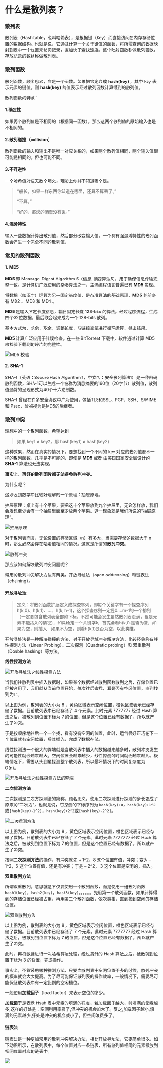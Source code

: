 # 什么是散列表？

### 散列表

散列表（Hash table，也叫哈希表），是根据键（Key）而直接访问在内存存储位置的数据结构。也就是说，它通过计算一个关于键值的函数，将所需查询的数据映射到表中一个位置来访问记录，这加快了查找速度。这个映射函数称做散列函数，存放记录的数组称做散列表。

### 散列函数

散列函数，顾名思义，它是一个函数。如果把它定义成 **hash(key)** ，其中 key 表示元素的键值，则 **hash(key)** 的值表示经过散列函数计算得到的散列值。

散列函数的特点：

#### 1.确定性

如果两个散列值是不相同的（根据同一函数），那么这两个散列值的原始输入也是不相同的。

#### 2.散列碰撞（collision）

散列函数的输入和输出不是唯一对应关系的，如果两个散列值相同，两个输入值很可能是相同的，但也可能不同。

#### 3.不可逆性

一个哈希值对应无数个明文，理论上你并不知道哪个是。

> “船长，如果一样东西你知道在哪里，还算不算丢了。”
>
> “不算。”
>
> “好的，那您的酒壶没有丢。”

#### 4.混淆特性

输入一些数据计算出散列值，然后部分改变输入值，一个具有强混淆特性的散列函数会产生一个完全不同的散列值。

### 常见的散列函数

#### 1. MD5

**MD5** 即 Message-Digest Algorithm 5（信息-摘要算法5），用于确保信息传输完整一致。是计算机广泛使用的杂凑算法之一，主流编程语言普遍已有 **MD5** 实现。

将数据（如汉字）运算为另一固定长度值，是杂凑算法的基础原理，**MD5** 的前身有 MD2 、MD3 和 MD4 。

**MD5** 是输入不定长度信息，输出固定长度 128-bits 的算法。经过程序流程，生成四个32位数据，最后联合起来成为一个 128-bits 散列。

基本方式为，求余、取余、调整长度、与链接变量进行循环运算，得出结果。

**MD5** 计算广泛应用于错误检查。在一些 BitTorrent 下载中，软件通过计算 MD5 来检验下载到的碎片的完整性。

![](https://gcore.jsdelivr.net/gh/2234416233/myImage/img/1571058178-64571f9d75a0e8b.gif)MD5 校验

#### 2. SHA-1

SHA-1（英语：Secure Hash Algorithm 1，中文名：安全散列算法1）是一种密码散列函数，SHA-1可以生成一个被称为消息摘要的160位（20字节）散列值，散列值通常的呈现形式为40个十六进制数。

SHA-1 曾经在许多安全协议中广为使用，包括TLS和SSL、PGP、SSH、S/MIME和IPsec，曾被视为是MD5的后继者。

### 散列冲突

理想中的一个散列函数，希望达到

> 如果 key1 ≠ key2，那 hash(key1) ≠ hash(key2)

这种效果，然而在真实的情况下，要想找到一个不同的 key 对应的散列值都不一样的散列函数，几乎是不可能的，即使是 **MD5** 或者 由美国国家安全局设计的 **SHA-1** 算法也无法实现。

**事实上，再好的散列函数都无法避免散列冲突。**

为什么呢？

这涉及到数学中比较好理解的一个原理：抽屉原理。

抽屉原理：桌上有十个苹果，要把这十个苹果放到九个抽屉里，无论怎样放，我们会发现至少会有一个抽屉里面至少放两个苹果。这一现象就是我们所说的“抽屉原理”。

![](https://gcore.jsdelivr.net/gh/2234416233/myImage/img/1571058178-b01ecdfc09e41dd.gif)抽屉原理

对于散列表而言，无论设置的存储区域（n）有多大，当需要存储的数据大于 n 时，那么必然会存在哈希值相同的情况。这就是所谓的**散列冲突**。

![](https://gcore.jsdelivr.net/gh/2234416233/myImage/img/1571058179-3ed8f6828c3066d.gif)散列冲突

那应该如何解决散列冲突问题呢？

常用的散列冲突解决方法有两类，开放寻址法（open addressing）和链表法（chaining）。

#### 开放寻址法

> 定义：将散列函数扩展定义成探查序列，即每个关键字有一个探查序列h(k,0)、h(k,1)、…、h(k,m-1)，这个探查序列一定是0….m-1的一个排列（一定要包含散列表全部的下标，不然可能会发生虽然散列表没满，但是元素不能插入的情况），如果给定一个关键字k，首先会看h(k,0)是否为空，如果为空，则插入；如果不为空，则看h(k,1)是否为空，以此类推。

开放寻址法是一种解决碰撞的方法，对于开放寻址冲突解决方法，比较经典的有线性探测方法（Linear Probing）、二次探测（Quadratic probing）和 双重散列（Double hashing）等方法。

**线性探测方法**

![](https://gcore.jsdelivr.net/gh/2234416233/myImage/img/1571058179-3b24079f8c4da7e.gif)开放寻址法之线性探测方法

当我们往散列表中插入数据时，如果某个数据经过散列函数散列之后，存储位置已经被占用了，我们就从当前位置开始，依次往后查找，看是否有空闲位置，直到找到为止。

以上图为例，散列表的大小为 8 ，黄色区域表示空闲位置，橙色区域表示已经存储了数据。目前散列表中已经存储了 4 个元素。此时元素 7777777  经过 Hash 算法之后，被散列到位置下标为 7 的位置，但是这个位置已经有数据了，所以就产生了冲突。

于是按顺序地往后一个一个找，看有没有空闲的位置，此时，运气很好正巧在下一个位置就有空闲位置，将其插入，完成了数据存储。

线性探测法一个很大的弊端就是当散列表中插入的数据越来越多时，散列冲突发生的可能性就会越来越大，空闲位置会越来越少，线性探测的时间就会越来越久。极端情况下，需要从头到尾探测整个散列表，所以最坏情况下的时间复杂度为 O(n)。

![](https://gcore.jsdelivr.net/gh/2234416233/myImage/img/1571058180-1fa38cce3379061.gif)开放寻址法之线性探测方法的弊端

**二次探测方法**

二次探测是二次方探测法的简称。顾名思义，使用二次探测进行探测的步长变成了原来的“二次方”，也就是说，它探测的下标序列为 `hash(key)+0`，`hash(key)+1^2`或`[hash(key)-1^2]`，`hash(key)+2^2`或`[hash(key)-2^2]`。

![](https://gcore.jsdelivr.net/gh/2234416233/myImage/img/1571058180-6eb2d67de8cbaa7.gif)二次探测方法

以上图为例，散列表的大小为 8 ，黄色区域表示空闲位置，橙色区域表示已经存储了数据。目前散列表中已经存储了 7 个元素。此时元素 7777777  经过 Hash 算法之后，被散列到位置下标为 7 的位置，但是这个位置已经有数据了，所以就产生了冲突。

按照**二次探测方法**的操作，有冲突就先 + 1^2，8 这个位置有值，冲突；变为 – 1^2，6 这个位置有值，还是有冲突；于是 – 2^2， 3 这个位置是空闲的，插入。

**双重散列方法**

所谓双重散列，意思就是不仅要使用一个散列函数，而是使用一组散列函数 `hash1(key)`，`hash2(key)`，`hash3(key)`。。。。。。先用第一个散列函数，如果计算得到的存储位置已经被占用，再用第二个散列函数，依次类推，直到找到空闲的存储位置。

![](https://gcore.jsdelivr.net/gh/2234416233/myImage/img/1571058181-bec3ce67f15191e.gif)双重散列方法

以上图为例，散列表的大小为 8 ，黄色区域表示空闲位置，橙色区域表示已经存储了数据。目前散列表中已经存储了 7 个元素。此时元素 7777777  经过 Hash 算法之后，被散列到位置下标为 7 的位置，但是这个位置已经有数据了，所以就产生了冲突。

此时，再将数据进行一次哈希算法处理，经过另外的 Hash 算法之后，被散列到位置下标为 3 的位置，完成操作。

事实上，不管采用哪种探测方法，只要当散列表中空闲位置不多的时候，散列冲突的概率就会大大提高。为了尽可能保证散列表的操作效率，一般情况下，需要尽可能保证散列表中有一定比例的空闲槽位。

一般使用**加载因子**（load factor）来表示空位的多少。

**加载因子**是表示 Hsah 表中元素的填满的程度，若加载因子越大，则填满的元素越多,这样的好处是：空间利用率高了,但冲突的机会加大了。反之,加载因子越小,填满的元素越少,好处是冲突的机会减小了，但空间浪费多了。

#### 链表法

链表法是一种更加常用的散列冲突解决办法，相比开放寻址法，它要简单很多。如下动图所示，在散列表中，每个位置对应一条链表，所有散列值相同的元素都放到相同位置对应的链表中。

![](https://gcore.jsdelivr.net/gh/2234416233/myImage/img/1571058181-bd0bb4736378543.gif)